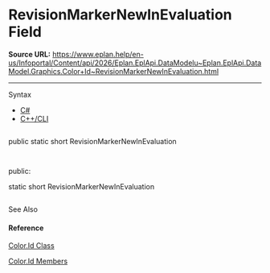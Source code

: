 # RevisionMarkerNewInEvaluation Field

**Source URL:** https://www.eplan.help/en-us/Infoportal/Content/api/2026/Eplan.EplApi.DataModelu~Eplan.EplApi.DataModel.Graphics.Color+Id~RevisionMarkerNewInEvaluation.html

---

Syntax

- [C#](#i-syntax-CS)
- [C++/CLI](#i-syntax-CPP2005)

```
```
public static short RevisionMarkerNewInEvaluation
```
```

```
```
public:
static short RevisionMarkerNewInEvaluation
```
```



See Also

#### Reference

[Color.Id Class](Eplan.EplApi.DataModelu~Eplan.EplApi.DataModel.Graphics.Color+Id.html)
  
[Color.Id Members](Eplan.EplApi.DataModelu~Eplan.EplApi.DataModel.Graphics.Color+Id_members.html)